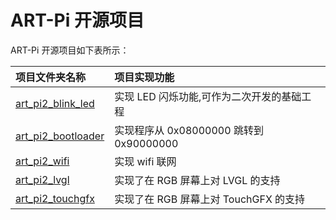 # ART-Pi 开源项目

ART-Pi 开源项目如下表所示：

| **项目文件夹名称**                             | **项目实现功能**        |
| :---------------------------------------------------- | :------------------------------ |
| [art_pi2_blink_led](./art_pi2_blink_led)  | 实现 LED 闪烁功能,可作为二次开发的基础工程 |
| [art_pi2_bootloader](./art_pi2_bootloader) | 实现程序从 0x08000000 跳转到 0x90000000 |
| [art_pi2_wifi](./art_pi2_wifi)             | 实现 wifi 联网                             |
| [art_pi2_lvgl](./art_pi2_lvgl)             | 实现了在 RGB 屏幕上对 LVGL 的支持          |
| [art_pi2_touchgfx](./art_pi2_touchgfx)     | 实现了在 RGB 屏幕上对 TouchGFX 的支持      |

